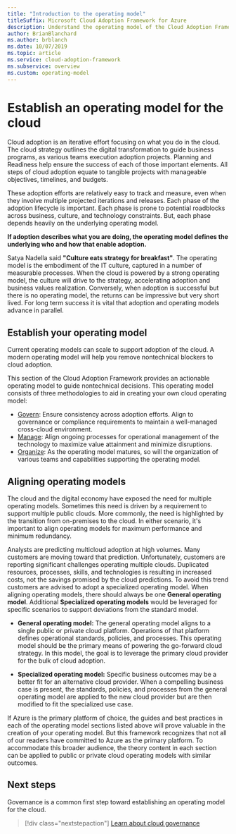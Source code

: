 ```yaml
---
title: "Introduction to the operating model"
titleSuffix: Microsoft Cloud Adoption Framework for Azure
description: Understand the operating model of the Cloud Adoption Framework.
author: BrianBlanchard
ms.author: brblanch
ms.date: 10/07/2019
ms.topic: article
ms.service: cloud-adoption-framework
ms.subservice: overview
ms.custom: operating-model
---
```


# Establish an operating model for the cloud

Cloud adoption is an iterative effort focusing on what you do in the cloud. The cloud strategy outlines the digital transformation to guide business programs, as various teams execution adoption projects. Planning and Readiness help ensure the success of each of those important elements. All steps of cloud adoption equate to tangible projects with manageable objectives, timelines, and budgets.

These adoption efforts are relatively easy to track and measure, even when they involve multiple projected iterations and releases. Each phase of the adoption lifecycle is important. Each phase is prone to potential roadblocks across business, culture, and technology constraints. But, each phase depends heavily on the underlying operating model.

**If adoption describes what you are doing, the operating model defines the underlying who and how that enable adoption.**

Satya Nadella said **"Culture eats strategy for breakfast"**. The operating model is the embodiment of the IT culture, captured in a number of measurable processes. When the cloud is powered by a strong operating model, the culture will drive to the strategy, accelerating adoption and business values realization. Conversely, when adoption is successful but there is no operating model, the returns can be impressive but very short lived. For long term success it is vital that adoption and operating models advance in parallel.

## Establish your operating model

Current operating models can scale to support adoption of the cloud. A modern operating model will help you remove nontechnical blockers to cloud adoption.

This section of the Cloud Adoption Framework provides an actionable operating model to guide nontechnical decisions. This operating model consists of three methodologies to aid in creating your own cloud operating model:

- [Govern](../govern/index.md): Ensure consistency across adoption efforts. Align to governance or compliance requirements to maintain a well-managed cross-cloud environment.
- [Manage](../manage/index.md): Align ongoing processes for operational management of the technology to maximize value attainment and minimize disruptions.
- [Organize](../organize/index.md): As the operating model matures, so will the organization of various teams and capabilities supporting the operating model.

## Aligning operating models

The cloud and the digital economy have exposed the need for multiple operating models. Sometimes this need is driven by a requirement to support multiple public clouds. More commonly, the need is highlighted by the transition from on-premises to the cloud. In either scenario, it's important to align operating models for maximum performance and minimum redundancy.

Analysts are predicting multicloud adoption at high volumes. Many customers are moving toward that prediction. Unfortunately, customers are reporting significant challenges operating multiple clouds. Duplicated resources, processes, skills, and technologies is resulting in increased costs, not the savings promised by the cloud predictions. To avoid this trend customers are advised to adopt a specialized operating model. When aligning operating models, there should always be one **General operating model**. Additional **Specialized operating models** would be leveraged for specific scenarios to support deviations from the standard model.

- **General operating model:** The general operating model aligns to a single public or private cloud platform. Operations of that platform defines operational standards, policies, and processes. This operating model should be the primary means of powering the go-forward cloud strategy. In this model, the goal is to leverage the primary cloud provider for the bulk of cloud adoption.

- **Specialized operating model:** Specific business outcomes may be a better fit for an alternative cloud provider. When a compelling business case is present, the standards, policies, and processes from the general operating model are applied to the new cloud provider but are then modified to fit the specialized use case.

If Azure is the primary platform of choice, the guides and best practices in each of the operating model sections listed above will prove valuable in the creation of your operating model. But this framework recognizes that not all of our readers have committed to Azure as the primary platform. To accommodate this broader audience, the theory content in each section can be applied to public or private cloud operating models with similar outcomes.

## Next steps

Governance is a common first step toward establishing an operating model for the cloud.

> [!div class="nextstepaction"]
> [Learn about cloud governance](../govern/index.md)
